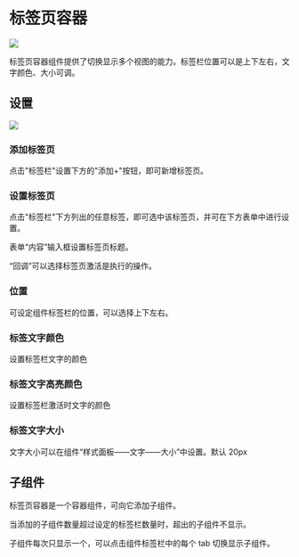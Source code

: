# 标签页容器

![](https://cos.56qq.com/fis/202005081037361977b6066a5e940876.gif)

标签页容器组件提供了切换显示多个视图的能力。标签栏位置可以是上下左右，文字颜色、大小可调。

## 设置

![](https://cos.56qq.com/fis/2020050810580836437c8f9179ff63fc.png)

### 添加标签页

点击"标签栏"设置下方的"添加+"按钮，即可新增标签页。

### 设置标签页

点击"标签栏"下方列出的任意标签，即可选中该标签页，并可在下方表单中进行设置。

表单“内容”输入框设置标签页标题。

“回调”可以选择标签页激活是执行的操作。

### 位置

可设定组件标签栏的位置，可以选择上下左右。

### 标签文字颜色

设置标签栏文字的颜色

### 标签文字高亮颜色

设置标签栏激活时文字的颜色

### 标签文字大小

文字大小可以在组件“样式面板——文字——大小”中设置。默认 20px

## 子组件

标签页容器是一个容器组件，可向它添加子组件。

当添加的子组件数量超过设定的标签栏数量时，超出的子组件不显示。

子组件每次只显示一个，可以点击组件标签栏中的每个 tab 切换显示子组件。
